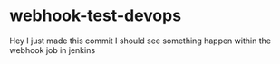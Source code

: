 # webhook-test-devops

Hey I just made this commit I should see something happen within the webhook job in jenkins
